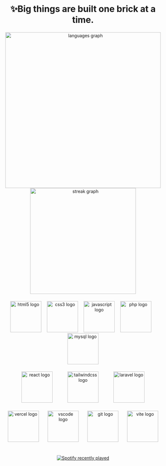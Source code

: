 <br clear="both">

<h1 align="center">✨Big things are built one brick at a time.</h1>

###

<div align="center">
  <img src="https://github-readme-stats.vercel.app/api/top-langs?username=Jgarette0&locale=en&hide_title=true&layout=compact&card_width=320&langs_count=10&theme=default&hide_border=true" height="500" alt="languages graph"  />
  <img src="https://streak-stats.demolab.com?user=Jgarette0&locale=en&mode=daily&theme=default&hide_border=true&border_radius=5" height="340" alt="streak graph"  />
</div>

###

<div align="center">
  <img src="https://skillicons.dev/icons?i=html" height="100" alt="html5 logo"  />
  <img width="10" />
  <img src="https://skillicons.dev/icons?i=css" height="100" alt="css3 logo"  />
  <img width="10" />
  <img src="https://skillicons.dev/icons?i=js" height="100" alt="javascript logo"  />
  <img width="10" />
  <img src="https://skillicons.dev/icons?i=php" height="100" alt="php logo"  />
  <img width="10" />
  <img src="https://skillicons.dev/icons?i=mysql" height="100" alt="mysql logo"  />
</div>

###

<div align="center">
  <img src="https://skillicons.dev/icons?i=react" height="100" alt="react logo"  />
  <img width="40" />
  <img src="https://skillicons.dev/icons?i=tailwind" height="100" alt="tailwindcss logo"  />
  <img width="40" />
  <img src="https://skillicons.dev/icons?i=laravel" height="100" alt="laravel logo"  />
</div>

###

<div align="center">
  <img src="https://skillicons.dev/icons?i=vercel" height="100" alt="vercel logo"  />
  <img width="20" />
  <img src="https://skillicons.dev/icons?i=vscode" height="100" alt="vscode logo"  />
  <img width="20" />
  <img src="https://skillicons.dev/icons?i=git" height="100" alt="git logo"  />
  <img width="20" />
  <img src="https://skillicons.dev/icons?i=vite" height="100" alt="vite logo"  />
</div>

###

<br clear="both">

<div align="center">
  <a href="https://open.spotify.com/user/216vfppz35dbb363d3syvnl6a">
    <img src="https://spotify-recently-played-readme.vercel.app/api?user=216vfppz35dbb363d3syvnl6a&count=3&unique=true" alt="Spotify recently played"  />
  </a>
</div>

###
